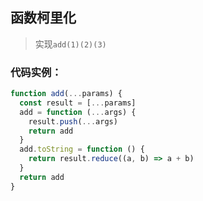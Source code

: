 ## 函数柯里化
> 实现`add(1)(2)(3)`

### 代码实例：
```js
function add(...params) {
  const result = [...params]
  add = function (...args) {
    result.push(...args)
    return add
  }
  add.toString = function () {
    return result.reduce((a, b) => a + b)
  }
  return add
}
```